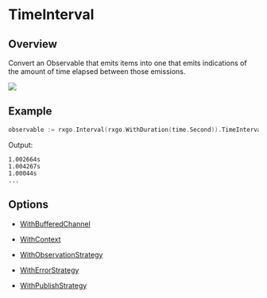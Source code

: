 # TimeInterval

## Overview

Convert an Observable that emits items into one that emits indications of the amount of time elapsed between those emissions.

![](http://reactivex.io/documentation/operators/images/timeInterval.c.png)

## Example

```go
observable := rxgo.Interval(rxgo.WithDuration(time.Second)).TimeInterval()
```

Output:

```
1.002664s
1.004267s
1.00044s
...
```

## Options

- [WithBufferedChannel](options.md#withbufferedchannel)

- [WithContext](options.md#withcontext)

- [WithObservationStrategy](options.md#withobservationstrategy)

- [WithErrorStrategy](options.md#witherrorstrategy)

- [WithPublishStrategy](options.md#withpublishstrategy)
